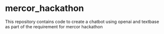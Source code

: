 # mercor_hackathon
This repository contains code to create a chatbot using openai and textbase as part of the requirement for mercor hackathon
